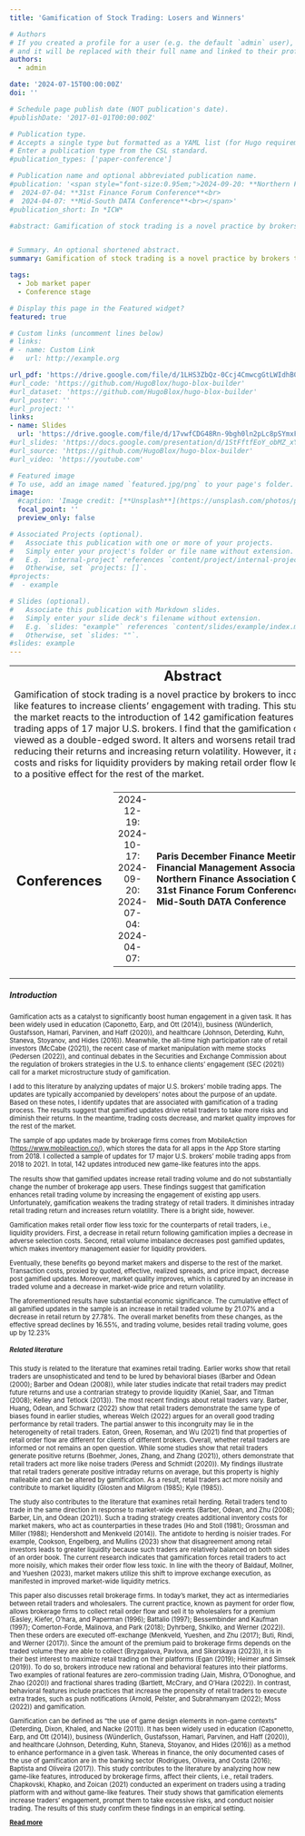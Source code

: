 ```yaml
---
title: 'Gamification of Stock Trading: Losers and Winners'

# Authors
# If you created a profile for a user (e.g. the default `admin` user), write the username (folder name) here
# and it will be replaced with their full name and linked to their profile.
authors:
  - admin

date: '2024-07-15T00:00:00Z'
doi: ''

# Schedule page publish date (NOT publication's date).
#publishDate: '2017-01-01T00:00:00Z'

# Publication type.
# Accepts a single type but formatted as a YAML list (for Hugo requirements).
# Enter a publication type from the CSL standard.
#publication_types: ['paper-conference']

# Publication name and optional abbreviated publication name.
#publication: '<span style="font-size:0.95em;">2024-09-20: **Northern Finance Association Conference**<br>
#  2024-07-04: **31st Finance Forum Conference**<br>
#  2024-04-07: **Mid-South DATA Conference**<br></span>'
#publication_short: In *ICW*

#abstract: Gamification of stock trading is a novel practice by brokers to incorporate game-like features to increase clients’ engagement with trading. This study examines how the market reacts to the introduction of 142 gamification features in the mobile trading #apps of 17 major U.S. brokers. I find that the gamification of trading can be viewed as a double-edged sword. It alters and worsens retail traders’ strategy by reducing their returns and increasing return volatility. However, it also reduces costs and risks for #liquidity providers by making retail order flow less toxic, leading to a positive effect for the rest of the market.


# Summary. An optional shortened abstract.
summary: Gamification of stock trading is a novel practice by brokers to incorporate game-like features to increase clients’ engagement with trading. This study examines how the market reacts to the introduction of 142 gamification features in the mobile trading apps of 17 major U.S. brokers. I find that the gamification of trading can be viewed as a double-edged sword. It alters and worsens retail traders’ strategy by reducing their returns and increasing return volatility. However, it also reduces costs and risks for liquidity providers by making retail order flow less toxic, leading to a positive effect for the rest of the market.

tags:
  - Job market paper
  - Conference stage

# Display this page in the Featured widget?
featured: true

# Custom links (uncomment lines below)
# links:
# - name: Custom Link
#   url: http://example.org

url_pdf: 'https://drive.google.com/file/d/1LHS3ZbQz-0Ccj4CmwcgGtLWIdhB0bpEY/view?usp=drive_link'
#url_code: 'https://github.com/HugoBlox/hugo-blox-builder'
#url_dataset: 'https://github.com/HugoBlox/hugo-blox-builder'
#url_poster: ''
#url_project: ''
links:
- name: Slides
  url: 'https://drive.google.com/file/d/17vwfCDG48Rn-9bgh0ln2pLc8pSYmxF2U/view?usp=sharing'
#url_slides: 'https://docs.google.com/presentation/d/1StFftfEoY_obMZ_xYx_LvfMeJ0-obaE2/edit?usp=sharing&ouid=110182918582248488757&rtpof=true&sd=true'
#url_source: 'https://github.com/HugoBlox/hugo-blox-builder'
#url_video: 'https://youtube.com'

# Featured image
# To use, add an image named `featured.jpg/png` to your page's folder.
image:
  #caption: 'Image credit: [**Unsplash**](https://unsplash.com/photos/pLCdAaMFLTE)'
  focal_point: ''
  preview_only: false

# Associated Projects (optional).
#   Associate this publication with one or more of your projects.
#   Simply enter your project's folder or file name without extension.
#   E.g. `internal-project` references `content/project/internal-project/index.md`.
#   Otherwise, set `projects: []`.
#projects:
#  - example

# Slides (optional).
#   Associate this publication with Markdown slides.
#   Simply enter your slide deck's filename without extension.
#   E.g. `slides: "example"` references `content/slides/example/index.md`.
#   Otherwise, set `slides: ""`.
#slides: example
---
```

<table style="width:100%; border-collapse: collapse; border:none;">
  <tr style="border:none;">
    <td colspan="2" style="font-size:24px; font-weight:bold; text-align:center; border:none;">
      Abstract
    </td>
  </tr>
  <tr style="border:none;">
    <td colspan="2" style="font-size:16px; text-align:left; border:none;">
      Gamification of stock trading is a novel practice by brokers to incorporate game-like features to increase clients’ engagement with trading. This study examines how the market reacts to the introduction of 142 gamification features in the mobile trading apps of 17 major U.S. brokers. I find that the gamification of trading can be viewed as a double-edged sword. It alters and worsens retail traders’ strategy by reducing their returns and increasing return volatility. However, it also reduces costs and risks for liquidity providers by making retail order flow less toxic, leading to a positive effect for the rest of the market.
    </td>
  </tr>
  <tr style="border:none;">
    <td style="font-size:24px; font-weight:bold; text-align:left; border:none; width:1%; position:relative; top:3px;">
      Conferences
    </td>
    <td style="border:none;">
      <table style="width:100%; border-collapse: collapse; border:none;">
        <tr style="border:none;">
          <td style="font-size:16px; justify-content: space-between; border:none; text-align:center; width:22%;">
            2024-12-19:<br>
            2024-10-17:<br>
            2024-09-20:<br>
            2024-07-04:<br>
            2024-04-07:
          </td>
          <td style="font-size:16px; text-align:left; border:none; white-space: nowrap;">
            <b>Paris December Finance Meeting</b><br>
            <b>Financial Management Association Conference</b><br>
            <b>Northern Finance Association Conference</b><br>
            <b>31st Finance Forum Conference</b><br>
            <b>Mid-South DATA Conference</b>
          </td>
        </tr>
      </table>
    </td>
  </tr>
</table>


##### **Introduction**

<span style="font-size:0.8em;">

Gamification acts as a catalyst to significantly boost human engagement in a given task. It has been widely used in education (Caponetto, Earp, and Ott (2014)), business (Wünderlich, Gustafsson, Hamari, Parvinen, and Haff (2020)), and healthcare (Johnson, Deterding, Kuhn, Staneva, Stoyanov, and Hides (2016)). Meanwhile, the all-time high participation rate of retail investors (McCabe (2021)), the recent case of market manipulation with meme stocks (Pedersen (2022)), and continual debates in the Securities and Exchange Commission about the regulation of brokers strategies in the U.S. to enhance clients’ engagement (SEC (2021)) call for a market microstructure study of gamification. 

I add to this literature by analyzing updates of major U.S. brokers’ mobile trading apps. The updates are typically accompanied by developers’ notes about the purpose of an update. Based on these notes, I identify updates that are associated with gamification of a trading process. The results suggest that gamified updates drive retail traders to take more risks and diminish their returns. In the meantime, trading costs decrease, and market quality improves for the rest of the
market.

The sample of app updates made by brokerage firms comes from MobileAction (https://www.mobileaction.co/), which stores the data for all apps in the App Store starting from 2018. I collected a sample of updates for 17 major U.S. brokers’ mobile trading apps from 2018 to 2021. In total, 142 updates introduced new game-like features into the apps.

The results show that gamified updates increase retail trading volume and do not substantially change the number of brokerage app users. These findings suggest that gamification enhances retail trading volume by increasing the engagement of existing app users. Unfortunately, gamification weakens the trading strategy of retail traders. It diminishes intraday retail trading return and increases return volatility. There is a bright side, however. 

Gamification makes retail order flow less toxic for the counterparts of retail traders, i.e., liquidity providers. First, a decrease in retail return following gamification implies a decrease in adverse selection costs. Second, retail volume imbalance decreases post gamified updates, which makes inventory management easier for liquidity providers.

Eventually, these benefits go beyond market makers and disperse to the rest of the market. Transaction costs, proxied by quoted, effective, realized spreads, and price impact, decrease post gamified updates. Moreover, market quality improves, which is captured by an increase in traded volume and a decrease in market-wide price and return volatility.

The aforementioned results have substantial economic significance. The cumulative effect of all gamified updates in the sample is an increase in retail traded volume by 21.07% and a decrease in retail return by 27.78%. The overall market benefits from these changes, as the effective spread declines by 16.55%, and trading volume, besides retail trading volume, goes up by 12.23%

##### **Related literature** 

This study is related to the literature that examines retail trading. Earlier works show that retail traders are unsophisticated and tend to be lured by behavioral biases (Barber and Odean (2000); Barber and Odean (2008)), while later studies indicate that retail traders may predict future returns and use a contrarian strategy to provide liquidity (Kaniel, Saar, and Titman (2008); Kelley and Tetlock (2013)). The most recent findings about retail traders vary. Barber, Huang, Odean, and Schwarz (2022) show that retail traders demonstrate the same type of biases found in earlier studies, whereas Welch (2022) argues for an overall good trading performance by retail traders. The partial answer to this incongruity may lie in the heterogeneity of retail traders. Eaton, Green, Roseman, and Wu (2021) find that properties of retail order flow are different for clients of different brokers. Overall, whether retail traders are informed or not remains an open question. While some studies show that retail traders generate positive returns (Boehmer, Jones, Zhang, and Zhang (2021)), others demonstrate that retail traders act more like noise traders (Peress and Schmidt (2020)). My findings illustrate that retail traders generate positive intraday returns on average, but this property is highly malleable and can be altered by gamification. As a result, retail traders act more noisily and contribute to market liquidity (Glosten and Milgrom (1985); Kyle (1985)).

The study also contributes to the literature that examines retail herding. Retail traders tend to trade in the same direction in response to market-wide events (Barber, Odean, and Zhu (2008); Barber, Lin, and Odean (2021)). Such a trading strategy creates additional inventory costs for market makers, who act as counterparties in these trades (Ho and Stoll (1981); Grossman and Miller (1988); Hendershott and Menkveld (2014)). The antidote to herding is noisier trades. For example, Cookson, Engelberg, and Mullins (2023) show that disagreement among retail investors leads to greater liquidity because such traders are relatively balanced on both sides of an order book. The current research indicates that gamification forces retail traders to act more noisily, which makes their order flow less toxic. In line with the theory of Baldauf, Mollner, and Yueshen (2023), market makers utilize this shift to improve exchange execution, as manifested in improved market-wide liquidity metrics.

This paper also discusses retail brokerage firms. In today’s market, they act as intermediaries between retail traders and wholesalers. The current practice, known as payment for order flow, allows brokerage firms to collect retail order flow and sell it to wholesalers for a premium (Easley, Kiefer, O’hara, and Paperman (1996); Battalio (1997); Bessembinder and Kaufman (1997); Comerton-Forde, Malinova, and Park (2018); Dyhrberg, Shkilko, and Werner (2022)). Then these orders are executed off-exchange (Menkveld, Yueshen, and Zhu (2017); Buti, Rindi, and Werner (2017)). Since the amount of the premium paid to brokerage firms depends on the traded volume they are able to collect (Bryzgalova, Pavlova, and Sikorskaya (2023)), it is in their best interest to maximize retail trading on their platforms (Egan (2019); Heimer and Simsek (2019)). To do so, brokers introduce new rational and behavioral features into their platforms. Two examples of rational features are zero-commission trading (Jain, Mishra, O’Donoghue, and Zhao (2020)) and fractional shares trading (Bartlett, McCrary, and O’Hara (2022)). In contrast, behavioral features include practices that increase the propensity of retail traders to execute extra trades, such as push notifications (Arnold, Pelster, and Subrahmanyam (2022); Moss (2022)) and gamification.

Gamification can be defined as “the use of game design elements in non-game contexts” (Deterding, Dixon, Khaled, and Nacke (2011)). It has been widely used in education (Caponetto, Earp, and Ott (2014)), business (Wünderlich, Gustafsson, Hamari, Parvinen, and Haff (2020)), and healthcare (Johnson, Deterding, Kuhn, Staneva, Stoyanov, and Hides (2016)) as a method to enhance performance in a given task. Whereas in finance, the only documented cases of the use of gamification are in the banking sector (Rodrigues, Oliveira, and Costa (2016); Baptista and Oliveira (2017)). This study contributes to the literature by analyzing how new game-like features, introduced by brokerage firms, affect their clients, i.e., retail traders. Chapkovski, Khapko, and Zoican (2021) conducted an experiment on traders using a trading platform with and without game-like features. Their study shows that gamification elements increase traders’ engagement, prompt them to take excessive risks, and conduct noisier trading. The results of this study confirm these findings in an empirical setting.

<a href="https://drive.google.com/file/d/1xHJsoe2Bauc-DBbNQ5p9U5CQUHQZyX4F/view?usp=drive_link" target="_blank"> **Read more** </a>

</span>